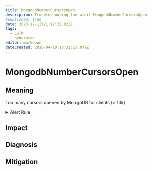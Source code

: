 ```yaml
---
title: MongodbNumberCursorsOpen
description: Troubleshooting for alert MongodbNumberCursorsOpen
#published: true
date: 2023-12-12T21:12:32.022Z
tags: 
  - LGTM
  - generated
editor: markdown
dateCreated: 2020-04-10T18:32:27.079Z
---
```


# MongodbNumberCursorsOpen

## Meaning
[//]: # "Short paragraph that explains what the alert means"
Too many cursors opened by MongoDB for clients (> 10k)

<details>
  <summary>Alert Rule</summary>

{{% rule "mongodb/percona-mongodb-exporter.yml" "MongodbNumberCursorsOpen" %}}

<!-- Rule when generated

```yaml
alert: MongodbNumberCursorsOpen
expr: mongodb_ss_metrics_cursor_open{csr_type="total"} > 10 * 1000
for: 2m
labels:
    severity: warning
annotations:
    summary: MongoDB number cursors open (instance {{ $labels.instance }})
    description: |-
        Too many cursors opened by MongoDB for clients (> 10k)
          VALUE = {{ $value }}
          LABELS = {{ $labels }}
    runbook: https://github.com/srerun/prometheus-alerts/blob/main/content/runbooks/percona-mongodb-exporter/MongodbNumberCursorsOpen.md

```

-->

</details>


## Impact
[//]: # "What could / will happen if the alert is not addressed"



## Diagnosis
[//]: # "Steps to take to identify the cause of the problem"



## Mitigation
[//]: # "The steps necessary to resolve the alert"
